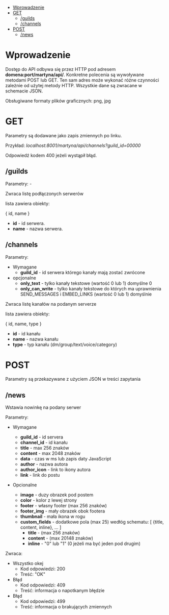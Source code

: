 - [Wprowadzenie](#wprowadzenie)
- [GET](#get)
	- [/guilds](#guilds)
	- [/channels](#channels)
- [POST](#post)
	- [/news](#news)

# Wprowadzenie
Dostęp do API odbywa się przez HTTP pod adresem **domena:port/martyna/api/**.
Konkretne polecenia są wywoływane metodami POST lub GET. Ten sam adres może wykonać różne czynności zależnie od użytej metody HTTP.
Wszystkie dane są zwracane w schemacie JSON.

Obsługiwane formaty plików graficznych: png, jpg

# GET
Parametry są dodawane jako zapis zmiennych po linku. 

Przykład: *localhost:8001/martyna/api/channels?guild_id=00000*

Odpowiedź kodem 400 jeżeli wystąpił błąd.

## /guilds
Parametry: - 

Zwraca listę podłączonych serwerów

lista zawiera obiekty:

 { id, name }
- **id** - id serwera.
- **name** - nazwa serwera.

## /channels
Parametry: 
- Wymagane
	- **guild_id** - id serwera którego kanały mają zostać zwrócone 
- opcjonalne
	- **only_text** - tylko kanały tekstowe (wartość 0 lub 1) domyślne 0
	- **only_can_write** - tylko kanały tekstowe do których ma uprawnienia SEND_MESSAGES i EMBED_LINKS (wartość 0 lub 1) domyślnie

Zwraca listę kanałów na podanym serverze 

lista zawiera obiekty:

 { id, name, type }
- **id** - id kanału
- **name** - nazwa kanału
- **type** - typ kanału (dm/group/text/voice/category)

# POST
Parametry są przekazywane z użyciem JSON w treści zapytania

## /news
Wstawia nowinkę na podany serwer

Parametry:
- Wymagane
	- **guild_id** - id servera
	- **channel_id** - id kanału 
	- **title** - max 256 znaków
	- **content** - max 2048 znaków
	- **data** - czas w ms lub zapis daty JavaScript
	- **author** - nazwa autora
	- **author_icon** - link to ikony autora
	- **link** - link do postu 
	
- Opcionalne
	- **image** - duzy obrazek pod postem
	- **color** - kolor z lewej strony
	- **footer** - własny footer (max 256 znaków)
	- **footer_img** - mały obrazek obok footera
	- **thumbnail** - mała ikona w rogu
	- **custom_fields** - dodatkowe pola (max 25) wedłóg schematu: [ {title, content, inline}, ... ]
		- **title** - (max 256 znaków)
		- **content** - (max 20148 znaków)
		- **inline** - "0" lub "1" (0 jeżeli ma być jeden pod drugim)

Zwraca:
- Wszystko okej
	- Kod odpowiedzi: 200
	- Treść: "OK"
- Błąd
	- Kod odpowiedzi: 409
	- Treść: informacja o napotkanym błędzie
- Błąd 
	- Kod odpowiedzi: 499
	- Treść: informacja o brakujących zmiennych